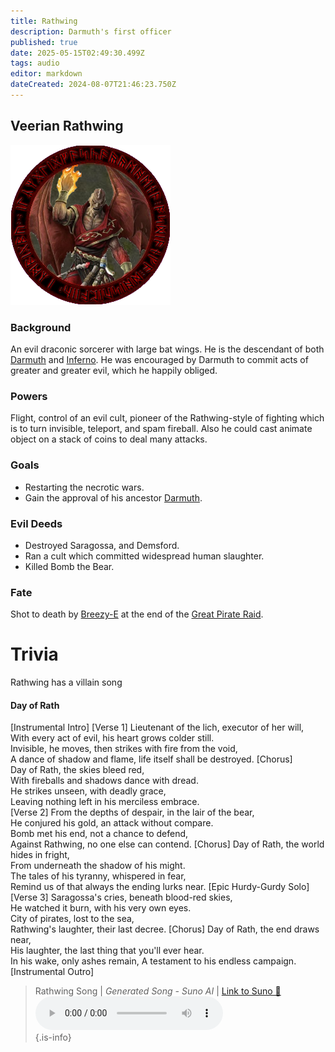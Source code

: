```yaml
---
title: Rathwing
description: Darmuth's first officer
published: true
date: 2025-05-15T02:49:30.499Z
tags: audio
editor: markdown
dateCreated: 2024-08-07T21:46:23.750Z
---
```


## Veerian Rathwing
![wrath.png](/wrath.png)
### Background
An evil draconic sorcerer with large bat wings. He is the descendant of both [Darmuth](/characters/Darmuth) and [Inferno](/characters/inferno). He was encouraged by Darmuth to commit acts of greater and greater evil, which he happily obliged.
### Powers
Flight, control of an evil cult, pioneer of the Rathwing-style of fighting which is to turn invisible, teleport, and spam fireball. Also he could cast animate object on a stack of coins to deal many attacks.
### Goals
- Restarting the necrotic wars.
- Gain the approval of his ancestor [Darmuth](/characters/Darmuth).
### Evil Deeds
- Destroyed Saragossa, and Demsford. 
- Ran a cult which committed widespread human slaughter.
- Killed Bomb the Bear. 
### Fate
Shot to death by [Breezy-E](/characters/breezy) at the end of the [Great Pirate Raid](/Events/pirate_raid).

# Trivia
Rathwing has a villain song
#### Day of Rath
[Instrumental Intro]
[Verse 1]
Lieutenant of the lich, executor of her will,  
With every act of evil, his heart grows colder still.  
Invisible, he moves, then strikes with fire from the void,  
A dance of shadow and flame, life itself shall be destroyed.
[Chorus]  
Day of Rath, the skies bleed red,  
With fireballs and shadows dance with dread.  
He strikes unseen, with deadly grace,  
Leaving nothing left in his merciless embrace.  
[Verse 2]
From the depths of despair, in the lair of the bear,  
He conjured his gold, an attack without compare.  
Bomb met his end, not a chance to defend,  
Against Rathwing, no one else can contend.
[Chorus]
Day of Rath, the world hides in fright,  
From underneath the shadow of his might.  
The tales of his tyranny, whispered in fear,  
Remind us of that always the ending lurks near.
[Epic Hurdy-Gurdy Solo]
[Verse 3]
Saragossa's cries, beneath blood-red skies,  
He watched it burn, with his very own eyes.  
City of pirates, lost to the sea,  
Rathwing's laughter, their last decree.
[Chorus]
Day of Rath, the end draws near,  
His laughter, the last thing that you'll ever hear.  
In his wake, only ashes remain,
A testament to his endless campaign.
[Instrumental Outro]
> Rathwing Song | *Generated Song - Suno AI* | [Link to Suno 🔗](https://suno.com/song/ce4b574a-d3c2-4d71-8fbd-ba223a5bb4c1)
> <audio controls="1" controlslist="nodownload nofullscreen noremoteplayback" src="/audio/rathwingsong.mp3">Your browser does not support the audio tag. </audio>  
{.is-info}